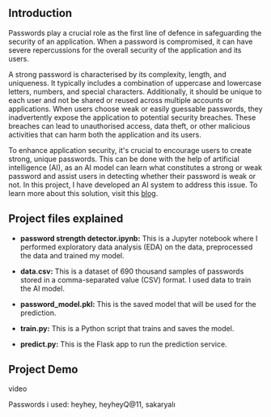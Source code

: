 ## Introduction

Passwords play a crucial role as the first line of defence in safeguarding the security of an application. When a password is compromised, it can have severe repercussions for the overall security of the application and its users.

A strong password is characterised by its complexity, length, and uniqueness. It typically includes a combination of uppercase and lowercase letters, numbers, and special characters. Additionally, it should be unique to each user and not be shared or reused across multiple accounts or applications.
When users choose weak or easily guessable passwords, they inadvertently expose the application to potential security breaches. These breaches can lead to unauthorised access, data theft, or other malicious activities that can harm both the application and its users.

To enhance application security, it's crucial to encourage users to create strong, unique passwords.
This can be done with the help of artificial intelligence (AI), as an AI model can learn what constitutes a strong or weak password and assist users in detecting whether their password is weak or not. In this project, I have developed an AI system to address this issue. To learn more about this solution, visit this [blog]().

## Project files explained

- **password strength detector.ipynb:** This is a Jupyter notebook where I performed exploratory data analysis (EDA) on the data, preprocessed the data and trained my model.
  
- **data.csv:** This is a dataset of 690 thousand samples of passwords stored in a comma-separated value (CSV) format. I used data to train the AI model.

- **password_model.pkl:** This is the saved model that will be used for the prediction.

- **train.py:** This is a Python script that trains and saves the model.

- **predict.py:** This is the Flask app to run the prediction service.

## Project Demo
video

Passwords i used: heyhey, heyheyQ@11, sakaryal&#305; 
